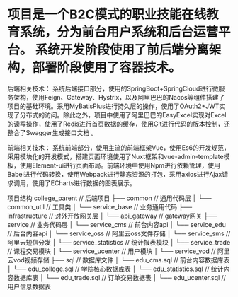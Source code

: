 # 项目是一个B2C模式的职业技能在线教育系统，分为前台用户系统和后台运营平台。 系统开发阶段使用了前后端分离架构，部署阶段使用了容器技术。
  
  后端相关技术：
  系统后端接口部分，使用的SpringBoot+SpringCloud进行微服务架构，使用Feign、Gateway、Hystrix，以及阿里巴巴的Nacos等组件搭建了项目的基础环境。采用MyBatisPlus进行持久层的操作，使用了OAuth2+JWT实现了分布式的访问。除此之外，项目中使用了阿里巴巴的EasyExcel实现对Excel的读写操作，使用了Redis进行首页数据的缓存，使用Git进行代码的版本控制，还整合了Swagger生成接口文档 。
  
  前端相关技术：
  系统前端部分，使用主流的前端框架Vue，使用Es6的开发规范，采用模块化的开发模式，搭建页面环境使用了Nuxt框架和vue-admin-template模板，使用Element-ui进行页面布局。前端环境中使用Npm进行依赖管理，使用Babel进行代码转换，使用Webpack进行静态资源的打包，采用axios进行Ajax请求调用，使用了ECharts进行数据的图表展示。
  
  项目结构
  college_parent                  // 后端项目
  ├── common                      // 通用代码层
  │       └── common_util             // 工具类
  │       └── service_base            // 业务通用代码
  ├── infrastructure              // 对外开放网关层
  │       └── api_gateway             // gateway网关
  ├── service                     // 业务代码层
  │       └── service_cms             // 前台内容api
  │       └── service_edu             // 后台内容api
  │       └── service_oss             // 阿里云oss文件存储
  │       └── service_sms             // 阿里云短信分发
  │       └── service_statistics      // 统计报表模块
  │       └── service_trade           // 课程交易模块
  │       └── service_ucenter         // 用户模块
  │       └── service_vod             // 阿里云vod视频存储
  ├── sql                         // 数据库文件
  │       └── edu_cms.sql             // 前台内容数据库表
  │       └── edu_college.sql         // 学院核心数据库表
  │       └── edu_statistics.sql      // 统计内容数据库表
  │       └── edu_trade.sql           // 订单交易数据表
  │       └── edu_ucenter.sql         // 用户信息数据表




